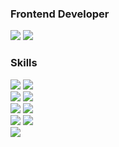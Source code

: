 <h3>Frontend Developer</h3>
<p>
  <a href="https://se9round.dev" target="_blank"><img src="https://img.shields.io/badge/blog-000000?style=for-the-badge&logo=bloglovin&logoColor=#000000"/></a>
  <a href="mailto:se9oo@kakao.com"><img src="https://img.shields.io/badge/-se9oo@kakao.com-005FF9?style=for-the-badge&logo=Mail.Ru&logoColor=white"/></a>
</p>

<h3>Skills</h3>
<p>
  <img src="https://img.shields.io/badge/Javascript-F7DF1E?style=for-the-badge&logo=javascript&logoColor=white"/>
  <img src="https://img.shields.io/badge/Typescript-3178C6?style=for-the-badge&logo=typescript&logoColor=white"/>
  <br/>
  <img src="https://img.shields.io/badge/React-20232A?style=for-the-badge&logo=react&logoColor=61DAFB"/>
  <img src="https://img.shields.io/badge/Next-000000?style=for-the-badge&logo=Next.js&logoColor=white"/>
  <br/>
  <img src="https://img.shields.io/badge/Zustand-5B4638?style=for-the-badge&logo=react&logoColor=white"/>  
  <img src="https://img.shields.io/badge/ReactQuery-FF4154?style=for-the-badge&logo=reactquery&logoColor=white"/>
  <br/>
  <img src="https://img.shields.io/badge/Tailwind_CSS-38B2AC?style=for-the-badge&logo=tailwind-css&logoColor=white"/>
  <img src="https://img.shields.io/badge/styled--components-DB7093?style=for-the-badge&logo=styled-components&logoColor=white" />
  <br/>
  <img src="https://img.shields.io/badge/PostgreSQL-316192?style=for-the-badge&logo=postgresql&logoColor=white"/>
</p>
